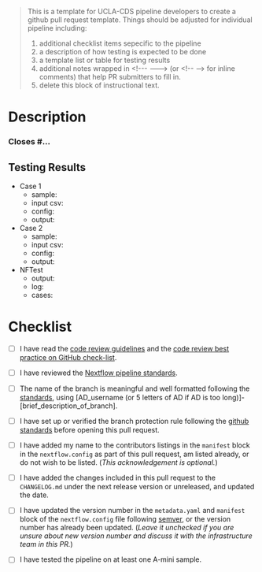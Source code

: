 > This is a template for UCLA-CDS pipeline developers to create a github pull request template. Things should be adjusted for individual pipeline including:
> 1. additional checklist items sepecific to the pipeline
> 2. a description of how testing is expected to be done
> 3. a template list or table for testing results
> 4. additional notes wrapped in \<!--- ---> (or \<!-- --\> for inline comments) that help PR submitters to fill in.
> 5. delete this block of instructional text.

# Description
<!--- Briefly describe the changes included in this pull request and the paths to the test cases below
 !--- starting with 'Closes #...' if appropriate --->

### Closes #...

## Testing Results

- Case 1
    - sample:    <!-- e.g. A-mini S2.T-1, A-mini S2.T-n1 -->
    - input csv: <!-- path/to/input.csv -->
    - config:    <!-- path/to/xxx.config -->
    - output:    <!-- path/to/output -->
- Case 2
    - sample:    <!-- e.g. A-mini S2.T-1, A-mini S2.T-n1 -->
    - input csv: <!-- path/to/input.csv -->
    - config:    <!-- path/to/xxx.config -->
    - output:    <!-- path/to/output -->
- NFTest
    - output:    <!-- path/to/output -->
    - log:       <!-- path/to/log -->
    - cases:     <!-- list of test cases run -->

# Checklist
<!--- Please read each of the following items and confirm by replacing the [ ] with a [X] --->

- [ ] I have read the [code review guidelines](https://uclahs-cds.atlassian.net/wiki/spaces/BOUTROSLAB/pages/3187646/Code+Review+Guidelines) and the [code review best practice on GitHub check-list](https://uclahs-cds.atlassian.net/wiki/spaces/BOUTROSLAB/pages/3189956/Code+Review+Best+Practice+on+GitHub+-+Check+List).

- [ ] I have reviewed the [Nextflow pipeline standards](https://uclahs-cds.atlassian.net/wiki/spaces/BOUTROSLAB/pages/3193890/Nextflow+pipeline+standardization).

- [ ] The name of the branch is meaningful and well formatted following the [standards](https://uclahs-cds.atlassian.net/wiki/spaces/BOUTROSLAB/pages/3189956/Code+Review+Best+Practice+on+GitHub+-+Check+List), using \[AD_username (or 5 letters of AD if AD is too long)]-\[brief_description_of_branch].

- [ ] I have set up or verified the branch protection rule following the [github standards](https://uclahs-cds.atlassian.net/wiki/spaces/BOUTROSLAB/pages/3190380/GitHub+Standards#GitHubStandards-Branchprotectionrule) before opening this pull request.

- [ ] I have added my name to the contributors listings in the ``manifest`` block in the `nextflow.config` as part of this pull request, am listed
already, or do not wish to be listed. (*This acknowledgement is optional.*)

- [ ] I have added the changes included in this pull request to the `CHANGELOG.md` under the next release version or unreleased, and updated the date.

- [ ] I have updated the version number in the `metadata.yaml` and `manifest` block of the `nextflow.config` file following [semver](https://semver.org/), or the version number has already been updated. (*Leave it unchecked if you are unsure about new version number and discuss it with the infrastructure team in this PR.*)

- [ ] I have tested the pipeline on at least one A-mini sample.
